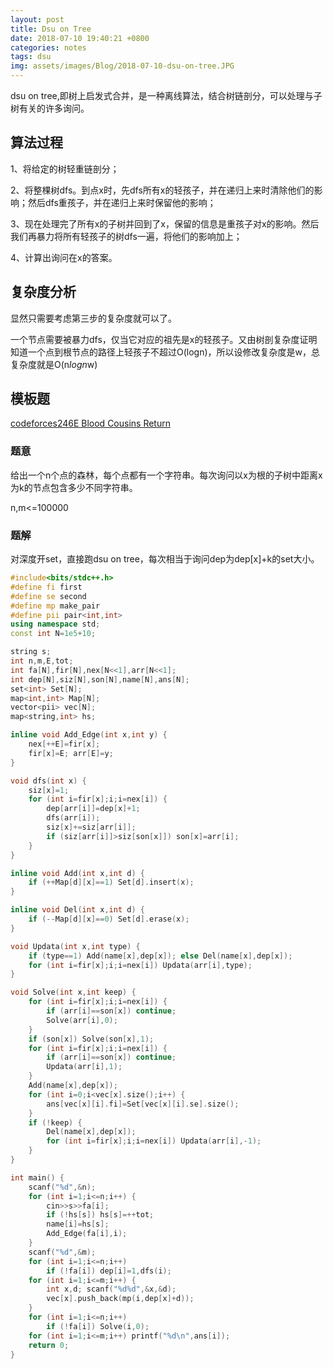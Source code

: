 ```yaml
---
layout: post
title: Dsu on Tree 
date: 2018-07-10 19:40:21 +0800
categories: notes
tags: dsu 
img: assets/images/Blog/2018-07-10-dsu-on-tree.JPG
---
```


dsu on tree,即树上启发式合并，是一种离线算法，结合树链剖分，可以处理与子树有关的许多询问。

## **算法过程**

1、将给定的树轻重链剖分；

2、将整棵树dfs。到点x时，先dfs所有x的轻孩子，并在递归上来时清除他们的影响；然后dfs重孩子，并在递归上来时保留他的影响；

3、现在处理完了所有x的子树并回到了x，保留的信息是重孩子对x的影响。然后我们再暴力将所有轻孩子的树dfs一遍，将他们的影响加上；

4、计算出询问在x的答案。

## **复杂度分析**

显然只需要考虑第三步的复杂度就可以了。

一个节点需要被暴力dfs，仅当它对应的祖先是x的轻孩子。又由树剖复杂度证明知道一个点到根节点的路径上轻孩子不超过O(logn)，所以设修改复杂度是w，总复杂度就是O(n*logn*w)

## **模板题**

[codeforces246E Blood Cousins Return][1]

### **题意**

给出一个n个点的森林，每个点都有一个字符串。每次询问以x为根的子树中距离x为k的节点包含多少不同字符串。

n,m<=100000

### **题解**

对深度开set，直接跑dsu on tree，每次相当于询问dep为dep[x]+k的set大小。

```cpp
#include<bits/stdc++.h>
#define fi first
#define se second
#define mp make_pair
#define pii pair<int,int>
using namespace std;
const int N=1e5+10;

string s;
int n,m,E,tot;
int fa[N],fir[N],nex[N<<1],arr[N<<1];
int dep[N],siz[N],son[N],name[N],ans[N];
set<int> Set[N];
map<int,int> Map[N];
vector<pii> vec[N];
map<string,int> hs;

inline void Add_Edge(int x,int y) {
	nex[++E]=fir[x];
	fir[x]=E; arr[E]=y;
}

void dfs(int x) {
	siz[x]=1;
	for (int i=fir[x];i;i=nex[i]) {
		dep[arr[i]]=dep[x]+1;
		dfs(arr[i]);
		siz[x]+=siz[arr[i]];
		if (siz[arr[i]]>siz[son[x]]) son[x]=arr[i];
	}
}

inline void Add(int x,int d) {
	if (++Map[d][x]==1) Set[d].insert(x);
}

inline void Del(int x,int d) {
	if (--Map[d][x]==0) Set[d].erase(x);
}

void Updata(int x,int type) {
	if (type==1) Add(name[x],dep[x]); else Del(name[x],dep[x]);
	for (int i=fir[x];i;i=nex[i]) Updata(arr[i],type);
}

void Solve(int x,int keep) {
	for (int i=fir[x];i;i=nex[i]) {
		if (arr[i]==son[x]) continue;
		Solve(arr[i],0);
	}
	if (son[x]) Solve(son[x],1);
	for (int i=fir[x];i;i=nex[i]) {
		if (arr[i]==son[x]) continue;
		Updata(arr[i],1);
	}
	Add(name[x],dep[x]);
	for (int i=0;i<vec[x].size();i++) {
		ans[vec[x][i].fi]=Set[vec[x][i].se].size();
	}
	if (!keep) {
		Del(name[x],dep[x]);
		for (int i=fir[x];i;i=nex[i]) Updata(arr[i],-1);
	}
}

int main() {
	scanf("%d",&n);
	for (int i=1;i<=n;i++) {
		cin>>s>>fa[i];
		if (!hs[s]) hs[s]=++tot;
		name[i]=hs[s];
		Add_Edge(fa[i],i);
	}
	scanf("%d",&m);
	for (int i=1;i<=n;i++)
		if (!fa[i]) dep[i]=1,dfs(i);
	for (int i=1;i<=m;i++) {
		int x,d; scanf("%d%d",&x,&d);
		vec[x].push_back(mp(i,dep[x]+d));
	}
	for (int i=1;i<=n;i++)
		if (!fa[i]) Solve(i,0);
	for (int i=1;i<=m;i++) printf("%d\n",ans[i]);
	return 0;
}
```

[1]:http://codeforces.com/contest/246/problem/E